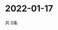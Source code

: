 # 2022-01-17
  共 0条

  <!-- BEGIN -->
  <!-- 最后更新时间Mon Jan 17 2022 01:58:08 GMT+0000 (Coordinated Universal Time) -->
  
  <!-- END -->
  
  